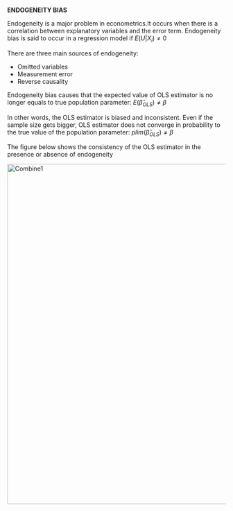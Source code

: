 **ENDOGENEITY BIAS**

Endogeneity is a major problem in econometrics.It occurs when there is a correlation between explanatory variables and the error term. Endogeneity bias is said to occur in a regression model if $E(U|X_{i})\neq0$

There are three main sources of endogeneity:
* Omitted variables
* Measurement error
* Reverse causality

Endogeneity bias causes that the expected value of OLS estimator is no longer equals to true population parameter: $E(\hat\beta_{OLS})\neq\beta$

In other words, the OLS estimator is biased and inconsistent. Even if the sample size gets bigger, OLS estimator does not converge in probability to the true value of the population parameter: $plim(\hat\beta_{OLS})\neq\beta$

The figure below shows the consistency of the OLS estimator in the presence or absence of endogeneity

<img width="785" alt="Combine1" src="https://user-images.githubusercontent.com/101017847/185812472-dc2a6e22-edcb-41ba-9058-2336022530b6.png">



